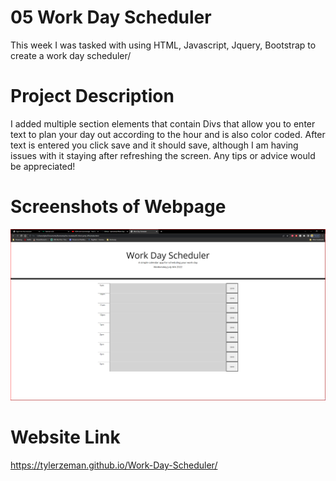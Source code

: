 # 05 Work Day Scheduler

This week I was tasked with using HTML, Javascript, Jquery, Bootstrap to create a work day scheduler/

# Project Description
I added multiple section elements that contain Divs that allow you to enter text to plan your day out according to the hour and is also color coded. After text is entered you click save and it should save, although I am having issues with it staying after refreshing the screen. Any tips or advice would be appreciated!

# Screenshots of Webpage
![Screenshot](Assets/images/workdayscheduler.png?raw=true "Screenshot")

# Website Link
https://tylerzeman.github.io/Work-Day-Scheduler/
